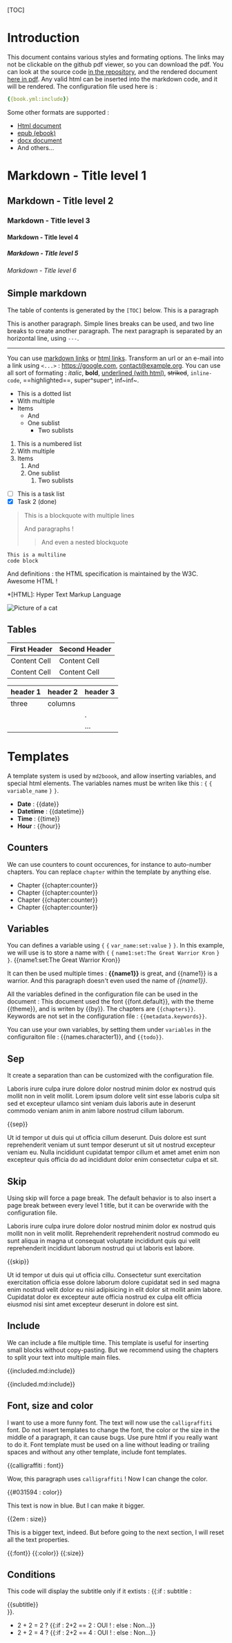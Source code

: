 [TOC]

# Introduction

This document contains various styles and formating options. The links may not be clickable on the github pdf viewer, so you can download the pdf. You can look at the source code [in the repository](https://raw.githubusercontent.com/webalorn/md2book/master/examples/reference/book.md), and the rendered document [here in pdf](https://github.com/webalorn/md2book/blob/master/examples/reference/generated/reference.pdf). Any valid html can be inserted into the markdown code, and it will be rendered. The configuration file used here is :

```yaml
{{book.yml:include}}
```

Some other formats are supported :

- [Html document](https://github.com/webalorn/md2book/blob/master/examples/reference/generated/reference.html)
- [epub (ebook)](https://github.com/webalorn/md2book/blob/master/examples/reference/generated/reference.epub)
- [docx document](https://github.com/webalorn/md2book/blob/master/examples/reference/generated/reference.docx)
- And others...

# Markdown - Title level 1

## Markdown - Title level 2

### Markdown - Title level 3

#### Markdown - Title level 4

##### Markdown - Title level 5

###### Markdown - Title level 6

## Simple markdown

The table of contents is generated by the `[TOC]` below. This is a paragraph

This is another paragraph.
Simple lines breaks can be used, and two line breaks to create another paragraph. The next paragraph is separated by an horizontal line, using `---`.

---

You can use [markdown links](https://www.google.com) or <a href="https://www.google.com">html links</a>. Transform an url or an e-mail into a link using `<...>` : <https://google.com>, <contact@example.org>. You can use all sort of formating : *italic*, **bold**, <u>underlined (with html)</u>, ~~striked~~, `inline-code`, ==highlighted==, super^super^, inf~inf~.

- This is a dotted list
- With multiple
- Items
	- And
	- One sublist
		- Two sublists

1. This is a numbered list
2. With multiple
3. Items
	1. And
	2. One sublist
		1. Two sublists

- [ ] This is a task list
- [x] Task 2 (done)

> This is a blockquote
> with multiple lines
> 
> And paragraphs !
>> And even a nested blockquote

```
This is a multiline
code block
```

And definitions : the HTML specification is maintained by the W3C. Awesome HTML !

*[HTML]: Hyper Text Markup Language

![Picture of a cat](https://upload.wikimedia.org/wikipedia/commons/b/bb/Kittyply_edit1.jpg)

## Tables

First Header  | Second Header
:------------ | -------------
Content Cell  | Content Cell
Content Cell  | Content Cell

| header 1 | header 2 | header 3 |
| -------- | -------- | -------- |
| three    | columns  |          |
|          |          | .        |
|          |          | …        |

# Templates

A template system is used by `md2boook`, and allow inserting variables, and special html elements. The variables names must be writen like this : `{` `{` `variable_name` `}` `}`.

- **Date** : {{date}}
- **Datetime** : {{datetime}}
- **Time** : {{time}}
- **Hour** : {{hour}}

## Counters

We can use counters to count occurences, for instance to auto-number chapters. You can replace `chapter` within the template by anything else.

- Chapter {{chapter:counter}}
- Chapter {{chapter:counter}}
- Chapter {{chapter:counter}}
- Chapter {{chapter:counter}}

## Variables

You can defines a variable using `{` `{` `var_name:set:value` `}` `}`. In this example, we will use is to store a name with `{` `{` `name1:set:The Great Warrior Kron` `}` `}`. {{name1:set:The Great Warrior Kron}}

It can then be used multiple times : **{{name1}}** is great, and {{name1}} is a warrior. And this paragraph doesn't even used the name of *{{name1}}*.

All the variables defined in the configuration file can be used in the document : This document used the font {{font.default}}, with the theme {{theme}}, and is writen by {{by}}. The chapters are `{{chapters}}`. Keywords are not set in the configuration file : `{{metadata.keywords}}`.

You can use your own variables, by setting them under `variables` in the configuraiton file : {{names.character1}}, and `{{todo}}`.

## Sep

It create a separation than can be customized with the configuration file.

Laboris irure culpa irure dolore dolor nostrud minim dolor ex nostrud quis mollit non in velit mollit. Lorem ipsum dolore velit sint esse laboris culpa sit sed et excepteur ullamco sint veniam duis laboris aute in deserunt commodo veniam anim in anim labore nostrud cillum laborum.

{{sep}}

Ut id tempor ut duis qui ut officia cillum deserunt. Duis dolore est sunt reprehenderit veniam ut sunt tempor deserunt ut sit ut nostrud excepteur veniam eu. Nulla incididunt cupidatat tempor cillum et amet amet enim non excepteur quis officia do ad incididunt dolor enim consectetur culpa et sit.

## Skip

Using skip will force a page break. The default behavior is to also insert a page break between every level 1 title, but it can be overwride with the configuration file.

Laboris irure culpa irure dolore dolor nostrud minim dolor ex nostrud quis mollit non in velit mollit. Reprehenderit reprehenderit nostrud commodo eu sunt aliqua in magna ut consequat voluptate incididunt quis qui velit reprehenderit incididunt laborum nostrud qui ut laboris est labore.

{{skip}}

Ut id tempor ut duis qui ut officia cillu. Consectetur sunt exercitation exercitation officia esse dolore laborum dolore cupidatat sed in sed magna enim nostrud velit dolor eu nisi adipisicing in elit dolor sit mollit anim labore. Cupidatat dolor ex excepteur aute officia nostrud ex culpa elit officia eiusmod nisi sint amet excepteur deserunt in dolore est sint.

## Include

We can include a file multiple time. This template is useful for inserting small blocks without copy-pasting. But we recommend using the chapters to split your text into multiple main files.

{{included.md:include}}

{{included.md:include}}

## Font, size and color

I want to use a more funny font. The text will now use the `calligraffiti` font. Do not insert templates to change the font, the color or the size in the middle of a paragraph, it can cause bugs. Use pure html if you really want to do it. Font template must be used on a line without leading or trailing spaces and without any other template, include font templates.

{{calligraffiti : font}}

Wow, this paragraph uses `calligraffiti` ! Now I can change the color.

{{#031594 : color}}

This text is now in blue. But I can make it bigger.

{{2em : size}}

This is a bigger text, indeed. But before going to the next section, I will reset all the text properties.

{{:font}}
{{:color}}
{{:size}}

## Conditions

This code will display the subtitle only if it extists : {{:if : subtitle : <div id="bookSubtitle">{{subtitle}}</div> }}.

- 2 + 2 = 2 ? {{:if : 2+2 == 2 : OUI ! : else : Non...}}
- 2 + 2 = 4 ? {{:if : 2+2 == 4 : OUI ! : else : Non...}}